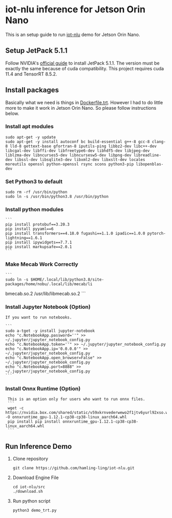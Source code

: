 # iot-nlu inference for Jetson Orin Nano

This is an setup guide to run [iot-nlu](README.md "iot-nlu README") demo for Jetson Orin Nano.

## Setup JetPack 5.1.1

   Follow NVIDIA's [official guide]( https://developer.nvidia.com/embedded/learn/get-started-jetson-orin-nano-devkit ) to install JetPack 5.1.1. The version must be exactly the same because of cuda compatibility. This project requires cuda 11.4 and TensorRT 8.5.2.

## Install packages

   Basically what we need is things in [Dockerfile.trt](docker/Dockerfile.trt "Dockerfile for TensorRT"). However I had to do little more to make it work in Jetson Orin Nano. So please follow instructions below.

### Install apt modules
   ```
   sudo apt-get -y update
   sudo apt-get -y install autoconf bc build-essential g++-8 gcc-8 clang-8 lld-8 gettext-base gfortran-8 iputils-ping libbz2-dev libc++-dev libcgal-dev libffi-dev libfreetype6-dev libhdf5-dev libjpeg-dev liblzma-dev libncurses5-dev libncursesw5-dev libpng-dev libreadline-dev libssl-dev libsqlite3-dev libxml2-dev libxslt-dev locales moreutils openssl python-openssl rsync scons python3-pip libopenblas-dev
   ```

### Set Python3 to default

   ```
   sudo rm -rf /usr/bin/python
   sudo ln -s /usr/bin/python3.8 /usr/bin/python
   ```

### Install python modules

    ```
    pip install protobuf==3.20.3
    pip install pyyaml==6
    pip install transformers==4.18.0 fugashi==1.1.0 ipadic==1.0.0 pytorch-lightning==1.6.1
    pip install ipywidgets==7.7.1
    pip install markupsafe==2.0.1
    ```

### Make Mecab Work Correctly

    ```
    sudo ln -s $HOME/.local/lib/python3.8/site-packages/home/nobu/.local/lib/mecab/li
bmecab.so.2 /usr/lib/libmecab.so.2
    ```

### Install Jupyter Notebook (Option)

    If you want to run notebooks.

    ```
    sudo a-tget -y install jupyter-notebook
    echo "c.NotebookApp.password=''" >> ~/.jupyter/jupyter_notebook_config.py
    echo "c.NotebookApp.token=''" >> ~/.jupyter/jupyter_notebook_config.py 
    echo "c.NotebookApp.ip='0.0.0.0'" >> ~/.jupyter/jupyter_notebook_config.py 
    echo "c.NotebookApp.open_browser=False" >> ~/.jupyter/jupyter_notebook_config.py 
    echo "c.NotebookApp.port=8888" >> ~/.jupyter/jupyter_notebook_config.py
    ```

### Install Onnx Runtime (Option)

     This is an option only for users who want to run onnx files.
     ```
     wget -c https://nvidia.box.com/shared/static/v59xkrnvederwewo2f1jtv6yurl92xso.whl -O onnxruntime_gpu-1.12.1-cp38-cp38-linux_aarch64.whl
     pip install pip install onnxruntime_gpu-1.12.1-cp38-cp38-linux_aarch64.whl
     ```

## Run Inference Demo

1. Clone repository
    ```
    git clone https://github.com/hamling-ling/iot-nlu.git
    ```
2. Download Engine File
    ```
    cd iot-nlu/src
    ./download.sh
    ```
3. Run python script

    ```
    python3 demo_trt.py
    ```
